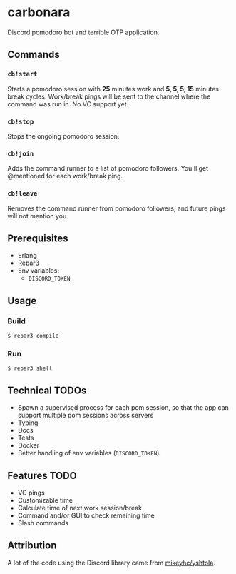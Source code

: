 # carbonara

Discord pomodoro bot and terrible OTP application.

## Commands

### `cb!start`
Starts a pomodoro session with **25** minutes work and **5, 5, 5, 15** minutes break cycles. Work/break pings will be sent to the channel where the command was run in. No VC support yet.

### `cb!stop`
Stops the ongoing pomodoro session.

### `cb!join`
Adds the command runner to a list of pomodoro followers. You'll get @mentioned for each work/break ping.

### `cb!leave`
Removes the command runner from pomodoro followers, and future pings will not mention you.

## Prerequisites
- Erlang
- Rebar3
- Env variables:
    - `DISCORD_TOKEN`

## Usage

### Build
```shell
$ rebar3 compile
```

### Run
```shell
$ rebar3 shell
```


## Technical TODOs
- Spawn a supervised process for each pom session, so that the app can support multiple pom sessions across servers
- Typing
- Docs
- Tests
- Docker
- Better handling of env variables (`DISCORD_TOKEN`)

## Features TODO
- VC pings
- Customizable time
- Calculate time of next work session/break
- Command and/or GUI to check remaining time
- Slash commands

## Attribution
A lot of the code using the Discord library came from [mikeyhc/yshtola](https://github.com/mikeyhc/yshtola).
